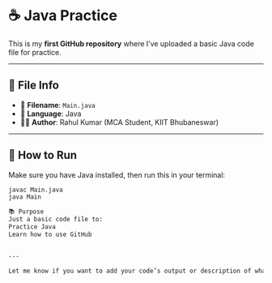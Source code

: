 # ☕ Java Practice

This is my **first GitHub repository** where I’ve uploaded a basic Java code file for practice.

---

## 📄 File Info

- 📁 **Filename**: `Main.java`
- 📝 **Language**: Java
- 🧑‍💻 **Author**: Rahul Kumar (MCA Student, KIIT Bhubaneswar)

---

## 🔧 How to Run

Make sure you have Java installed, then run this in your terminal:

```bash
javac Main.java
java Main

📚 Purpose
Just a basic code file to:
Practice Java
Learn how to use GitHub


---

Let me know if you want to add your code’s output or description of what it does!

